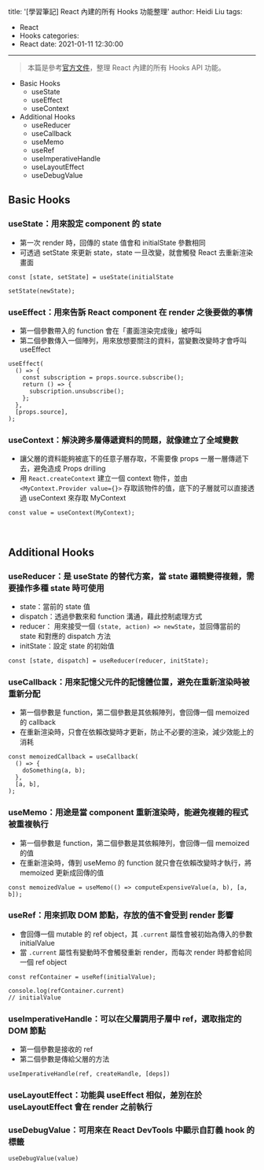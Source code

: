 title: '[學習筆記] React 內建的所有 Hooks 功能整理'
author: Heidi Liu
tags:
  - React
  - Hooks
categories:
  - React
date: 2021-01-11 12:30:00
---
> 本篇是參考[官方文件](https://zh-hant.reactjs.org/docs/hooks-reference.html)，整理 React 內建的所有 Hooks API 功能。
<!--more-->
- Basic Hooks
  - useState
  - useEffect
  - useContext
- Additional Hooks
  - useReducer
  - useCallback
  - useMemo
  - useRef
  - useImperativeHandle
  - useLayoutEffect
  - useDebugValue

## Basic Hooks

### useState：用來設定 component 的 state

- 第一次 render 時，回傳的 state 值會和 initialState 參數相同
- 可透過 setState 來更新 state，state 一旦改變，就會觸發 React 去重新渲染畫面

```javascript=
const [state, setState] = useState(initialState

setState(newState);
```

### useEffect：用來告訴 React component 在 render 之後要做的事情

- 第一個參數帶入的 function 會在「畫面渲染完成後」被呼叫
- 第二個參數傳入一個陣列，用來放想要關注的資料，當變數改變時才會呼叫 useEffect

```javascript=
useEffect(
  () => {
    const subscription = props.source.subscribe();
    return () => {
      subscription.unsubscribe();
    };
  },
  [props.source],
);
```

### useContext：解決跨多層傳遞資料的問題，就像建立了全域變數

- 讓父層的資料能夠被底下的任意子層存取，不需要像 props 一層一層傳遞下去，避免造成 Props drilling
- 用 `React.createContext` 建立一個 context 物件，並由 `<MyContext.Provider value={}>` 存取該物件的值，底下的子層就可以直接透過 useContext 來存取 MyContext

```javascript=
const value = useContext(MyContext);
```

<br/>

## Additional Hooks

### useReducer：是 useState 的替代方案，當 state 邏輯變得複雜，需要操作多種 state 時可使用

- state：當前的 state 值
- dispatch：透過參數來和 function 溝通，藉此控制處理方式
- reducer： 用來接受一個 `(state, action) => newState`，並回傳當前的 state 和對應的 dispatch 方法
- initState：設定 state 的初始值

```javascript=
const [state, dispatch] = useReducer(reducer, initState);
```

### useCallback：用來記憶父元件的記憶體位置，避免在重新渲染時被重新分配

- 第一個參數是 function，第二個參數是其依賴陣列，會回傳一個 memoized 的 callback
- 在重新渲染時，只會在依賴改變時才更新，防止不必要的渲染，減少效能上的消耗

```javascript=
const memoizedCallback = useCallback(
  () => {
    doSomething(a, b);
  },
  [a, b],
);
```

### useMemo：用途是當 component 重新渲染時，能避免複雜的程式被重複執行

- 第一個參數是 function，第二個參數是其依賴陣列，會回傳一個 memoized 的值
- 在重新渲染時，傳到 useMemo 的 function 就只會在依賴改變時才執行，將 memoized 更新成回傳的值

```javascript=
const memoizedValue = useMemo(() => computeExpensiveValue(a, b), [a, b]);
```

### useRef：用來抓取 DOM 節點，存放的值不會受到 render 影響

- 會回傳一個 mutable 的 ref object，其 `.current` 屬性會被初始為傳入的參數 initialValue
- 當 `.current` 屬性有變動時不會觸發重新 render，而每次 render 時都會給同一個 ref object

```javascript=
const refContainer = useRef(initialValue);

console.log(refContainer.current)
// initialValue
```

### useImperativeHandle：可以在父層調用子層中 ref，選取指定的 DOM 節點

- 第一個參數是接收的 ref
- 第二個參數是傳給父層的方法

```javascript=
useImperativeHandle(ref, createHandle, [deps])
```

### useLayoutEffect：功能與 useEffect 相似，差別在於 useLayoutEffect 會在 render 之前執行

### useDebugValue：可用來在 React DevTools 中顯示自訂義 hook 的標籤

```javascript=
useDebugValue(value)
```
